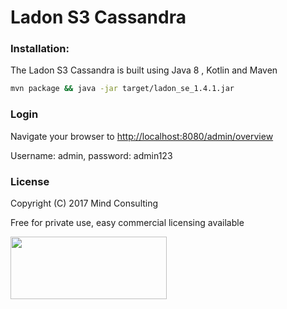  # Ladon S3 Cassandra  #
 
 
 ### Installation:
 The Ladon S3 Cassandra is built using Java 8 , Kotlin and Maven
 ```bash
 mvn package && java -jar target/ladon_se_1.4.1.jar 
 ```

### Login

Navigate your browser to  [http://localhost:8080/admin/overview](http://localhost:8080/admin/overview)
 
 Username: admin, password: admin123

### License
Copyright (C) 2017 Mind Consulting

Free for private use, easy commercial licensing available

<a href="http://mind-consulting.de/"><img src="http://mind-consulting.de/img/logo_no_bg.png"  height="100" width="250" ></a>

